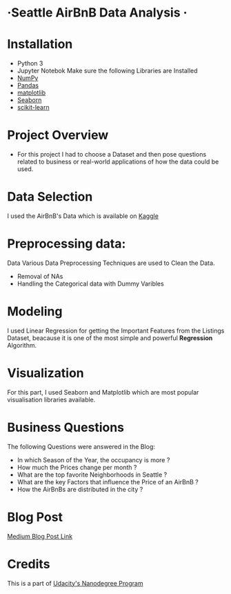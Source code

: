 # &middot;Seattle AirBnB Data Analysis &middot;

# Installation
- Python 3
- Jupyter Notebok
Make sure the following Libraries are Installed
- [NumPy](http://www.numpy.org/)
- [Pandas](http://pandas.pydata.org)
- [matplotlib](http://matplotlib.org/)
- [Seaborn](https://seaborn.pydata.org/)
- [scikit-learn](http://scikit-learn.org/stable)

# Project Overview 
- For this project I had to choose a Dataset and then pose questions related to business or real-world applications of how the data could be used.

# Data Selection
I used the AirBnB's Data which is available on [Kaggle](https://www.kaggle.com/airbnb/seattle)

# Preprocessing data:
Data Various Data Preprocessing Techniques are used to Clean the Data.
- Removal of NAs 
- Handling the Categorical data with Dummy Varibles

# Modeling 
I used Linear Regression for getting the Important Features from the Listings Dataset, beacause it is one of the most simple and powerful **Regression** Algorithm.

# Visualization
For this part, I used Seaborn and Matplotlib which are most popular visualisation libraries available.

# Business Questions 
The following Questions were answered in the Blog:
- In which Season of the Year, the occupancy is more ?
- How much the Prices change per month ?
- What are the top favorite Neighborhoods in Seattle ?
- What are the key Factors that influence the Price of an AirBnB ?
- How the AirBnBs are distributed in the city ?

# Blog Post
[Medium Blog Post Link](https://medium.com/@omkarbhad66/seattle-airbnbs-data-analysis-that-every-investor-must-know-8a25a694389e)

# Credits 

This is a part of [Udacity's Nanodegree Program](https://www.udacity.com/course/data-scientist-nanodegree--nd025) 

